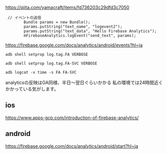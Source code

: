 https://qiita.com/yamacraft/items/fd736203c29dfd3c7050
```
 // イベントの送信
        Bundle params = new Bundle();
        params.putString("text_name", "logevent2");
        params.putString("text_data", "Hello Firebase Analytics");
        mFirebaseAnalytics.logEvent("send_text", params);
```

https://firebase.google.com/docs/analytics/android/events?hl=ja

```
adb shell setprop log.tag.FA VERBOSE

adb shell setprop log.tag.FA-SVC VERBOSE

adb logcat -v time -s FA FA-SVC
```
analyticsの反映はGA同様、半日〜翌日ぐらいかかる
私の環境では24時間近くかかっている気がします。
## ios 
https://www.apps-gcp.com/introduction-of-firebase-analytics/


## android
https://firebase.google.com/docs/analytics/android/start?hl=ja
